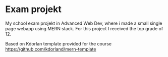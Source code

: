 # Exam projekt
My school exam projekt in Advanced Web Dev, where i made a small single page webapp using MERN stack. For this project I received the top grade of 12.

Based on Kdorlan template provided for the course
https://github.com/kdorland/mern-template
